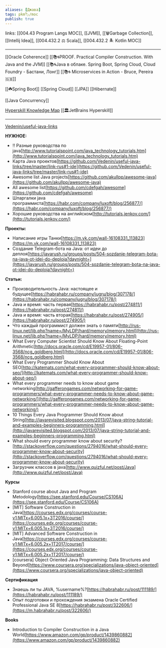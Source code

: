 ```yaml
---
aliases: [Джава]
tags: pkm🏷/moc
publish: true
---
```

links: [[004.43 Program Langs MOC]], [[JVM]], [[🗑Garbage Collection]], [[Intellij Idea]], [[004.432.2 ⚖️ Scala]], [[004.432.2 🏝 Kotlin MOC]]

---

[[Oracle Coherence]]
[[📚🌀PROOF. Practical Compiler Construction. With Java and the JVM]]
[[📚🌀Java в облаке. Spring Boot, Spring Cloud, Cloud Foundry - Бастани, Лонг]]
[[📚🌀 Microservices in Action - Bruce, Pereira 🇬🇧]]

[[☘️Spring Boot]]
[[Spring Cloud]]
[[JPA]]
[[Hibernate]]

[[Java Concurrency]]


[Hyperskill Knowledge Map](https://hyperskill.org/knowledge-map) [[🏛JetBrains Hyperskill]]

---
[Vedenin/useful-java-links](https://github.com/Vedenin/useful-java-links/tree/master/link-rus#1-ide)

**НУЖНОЕ:**

- !! Разные руководства по java[http://www.tutorialspoint.com/java_technology_tutorials.htm](http://www.tutorialspoint.com/java_technology_tutorials.htm)
- Карта Java проектов[https://github.com/Vedenin/useful-java-links/tree/master/link-rus#1-ide](https://github.com/Vedenin/useful-java-links/tree/master/link-rus#1-ide)
- Awesome list Java projects[https://github.com/akullpp/awesome-java](https://github.com/akullpp/awesome-java)
- All awesome list[https://github.com/cdefgah/awesome](https://github.com/cdefgah/awesome)
- Шпаргалки java программиста[https://habr.com/company/luxoft/blog/256877/](https://habr.com/company/luxoft/blog/256877/)
- Хорошие руководства на английском[http://tutorials.jenkov.com/](http://tutorials.jenkov.com/)

**Проекты:**

- Написание игры Танки[https://m.vk.com/wall-16108331_113823](https://m.vk.com/wall-16108331_113823)
- Создание Telegram-бота на Java: от идеи до деплоя[https://javarush.ru/groups/posts/504-sozdanie-telegram-bota-na-java-ot-idei-do-deploja?daynight=](https://javarush.ru/groups/posts/504-sozdanie-telegram-bota-na-java-ot-idei-do-deploja?daynight=)

**Статьи:**

- Производительность Java: настоящее и будущее[https://habrahabr.ru/company/jugru/blog/307178/](https://habrahabr.ru/company/jugru/blog/307178/)
- Java и время: часть первая[https://habrahabr.ru/post/274811/](https://habrahabr.ru/post/274811/)
- Java и время: часть вторая[https://habrahabr.ru/post/274905/](https://habrahabr.ru/post/274905/)
- Что каждый программист должен знать о памяти[http://rus-linux.net/lib.php?name=/MyLDP/hard/memory/memory.html](http://rus-linux.net/lib.php?name=/MyLDP/hard/memory/memory.html)
- What Every Computer Scientist Should Know About Floating-Point
Arithmetic[http://docs.oracle.com/cd/E19957-01/806-3568/ncg_goldberg.html](http://docs.oracle.com/cd/E19957-01/806-3568/ncg_goldberg.html)
- What Every Programmer Should Know About SEO[http://katemats.com/what-every-programmer-should-know-about-seo/](http://katemats.com/what-every-programmer-should-know-about-seo/)
- What every programmer needs to know about game
networking[http://gafferongames.com/networking-for-game-programmers/what-every-programmer-needs-to-know-about-game-networking/](http://gafferongames.com/networking-for-game-programmers/what-every-programmer-needs-to-know-about-game-networking/)
- 10 Things Every Java Programmer Should Know about
String[http://javarevisited.blogspot.com/2013/07/java-string-tutorial-and-examples-beginners-programming.html](http://javarevisited.blogspot.com/2013/07/java-string-tutorial-and-examples-beginners-programming.html)
- What should every programmer know about security?[http://stackoverflow.com/questions/2794016/what-should-every-programmer-know-about-security](http://stackoverflow.com/questions/2794016/what-should-every-programmer-know-about-security)
- Загрузчик классов в java[http://www.quizful.net/post/Java](http://www.quizful.net/post/Java)

**Курсы**

- Stanford course about Java and Program Metodology[https://see.stanford.edu/Course/CS106A](https://see.stanford.edu/Course/CS106A)
- [MIT] Software Construction in Java[https://courses.edx.org/courses/course-v1:MITx+6.005.1x+3T2016/course/](https://courses.edx.org/courses/course-v1:MITx+6.005.1x+3T2016/course/)
- [MIT] Advanced Software Construction in Java[https://courses.edx.org/courses/course-v1:MITx+6.005.2x+1T2017/course/](https://courses.edx.org/courses/course-v1:MITx+6.005.2x+1T2017/course/)
- [coursera] Object Oriented Java Programming: Data Structures
and Beyond[https://www.coursera.org/specializations/java-object-oriented](https://www.coursera.org/specializations/java-object-oriented)

**Сертификация**

- Знаешь ли ты JAVA, %username%?[https://habrahabr.ru/post/111189/](https://habrahabr.ru/post/111189/)
- Опыт подготовки и прохождения экзамена Oracle Certified
Professional Java SE 8[https://habrahabr.ru/post/322606/](https://m.habrahabr.ru/post/322606/)

**Books**

- Introduction to Compiler Construction in a Java
World[https://www.amazon.com/gp/product/1439860882](https://www.amazon.com/gp/product/1439860882)